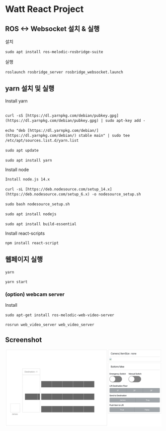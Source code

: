 # Watt React Project

## ROS <-> Websocket 설치 & 실행
설치

`sudo apt install ros-melodic-rosbridge-suite`

실행

`roslaunch rosbridge_server rosbridge_websocket.launch`


## yarn 설치 및 실행

Install yarn

```

curl -sS [https://dl.yarnpkg.com/debian/pubkey.gpg](https://dl.yarnpkg.com/debian/pubkey.gpg) | sudo apt-key add -

echo "deb [https://dl.yarnpkg.com/debian/](https://dl.yarnpkg.com/debian/) stable main" | sudo tee /etc/apt/sources.list.d/yarn.list

sudo apt update

sudo apt install yarn

```

Install node
```
Install node.js 14.x

curl -sL [https://deb.nodesource.com/setup_14.x](https://deb.nodesource.com/setup_6.x) -o nodesource_setup.sh

sudo bash nodesource_setup.sh

sudo apt install nodejs

sudo apt install build-essential
```
Install react-scripts
```
npm install react-script
```

## 웹페이지 실행

`yarn`

`yarn start`

### (option) webcam server

Install 

`sudo apt-get install ros-melodic-web-video-server`

`rosrun web_video_server web_video_server`

## Screenshot

![webpage](./img/main.png)


